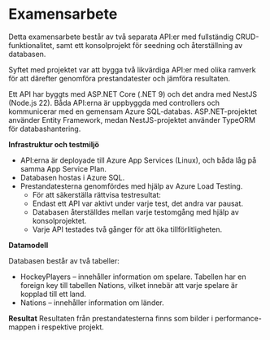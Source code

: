# Examensarbete

Detta examensarbete består av två separata API:er med fullständig CRUD-funktionalitet, samt ett konsolprojekt för seedning och återställning av databasen.

Syftet med projektet var att bygga två likvärdiga API:er med olika ramverk för att därefter genomföra prestandatester och jämföra resultaten.

Ett API har byggts med ASP.NET Core (.NET 9) och det andra med NestJS (Node.js 22). Båda API:erna är uppbyggda med controllers och kommunicerar med en gemensam Azure SQL-databas. ASP.NET-projektet använder Entity Framework, medan NestJS-projektet använder TypeORM för databashantering.

**Infrastruktur och testmiljö**
- API:erna är deployade till Azure App Services (Linux), och båda låg på samma App Service Plan.
- Databasen hostas i Azure SQL.
- Prestandatesterna genomfördes med hjälp av Azure Load Testing.
  - För att säkerställa rättvisa testresultat:
  - Endast ett API var aktivt under varje test, det andra var pausat.
  - Databasen återställdes mellan varje testomgång med hjälp av konsolprojektet.
  - Varje API testades två gånger för att öka tillförlitligheten.

**Datamodell**

Databasen består av två tabeller:
- HockeyPlayers – innehåller information om spelare. Tabellen har en foreign key till tabellen Nations, vilket innebär att varje spelare är kopplad till ett land.
- Nations – innehåller information om länder.

**Resultat**
Resultaten från prestandatesterna finns som bilder i performance-mappen i respektive projekt.
